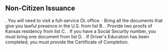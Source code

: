 ## Non-Citizen Issuance
. You will need to visit a full-service DL office.
· Bring all the documents that give you lawful presence in the U.S. from list B.
. Provide two proofs of Kansas residency from list C.
. If you have a Social Security number, you must bring one document from list D.
. If Driver's Education has been completed, you must provide the Certificate of Completion.